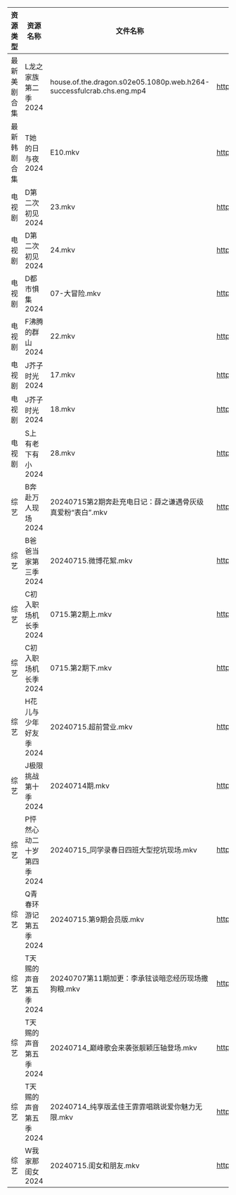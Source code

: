 | 资源类型   | 资源名称            | 文件名称                                                                 | 分享链接                                 | 更新时间                |
| ------ | --------------- | -------------------------------------------------------------------- | ------------------------------------ | ------------------- |
| 最新美剧合集 | L龙之家族第二季2024    | house.of.the.dragon.s02e05.1080p.web.h264-successfulcrab.chs.eng.mp4 | https://www.alipan.com/s/DyvLf3chM2K | 2024-07-15 12:11:27 |
| 最新韩剧合集 | T她的日与夜2024      | E10.mkv                                                              | https://www.alipan.com/s/nnyTdgGkMzK | 2024-07-15 00:11:15 |
| 电视剧    | D第二次初见2024      | 23.mkv                                                               | https://www.alipan.com/s/ipbLPf4BECc | 2024-07-15 19:05:14 |
| 电视剧    | D第二次初见2024      | 24.mkv                                                               | https://www.alipan.com/s/ipbLPf4BECc | 2024-07-15 19:05:14 |
| 电视剧    | D都市惧集2024       | 07-大冒险.mkv                                                           | https://www.alipan.com/s/3h7mz7XVT7D | 2024-07-15 12:06:10 |
| 电视剧    | F沸腾的群山2024      | 22.mkv                                                               | https://www.alipan.com/s/oytBTjjyRmF | 2024-07-15 12:06:19 |
| 电视剧    | J芥子时光2024       | 17.mkv                                                               | https://www.alipan.com/s/QSNxVcHJ6jZ | 2024-07-15 14:06:24 |
| 电视剧    | J芥子时光2024       | 18.mkv                                                               | https://www.alipan.com/s/QSNxVcHJ6jZ | 2024-07-15 14:06:24 |
| 电视剧    | S上有老下有小2024     | 28.mkv                                                               | https://www.alipan.com/s/GAgAoekUHew | 2024-07-15 00:07:11 |
| 综艺     | B奔赴万人现场2024     | 20240715第2期奔赴充电日记：薛之谦遇骨灰级真爱粉“表白”.mkv                                 | https://www.alipan.com/s/4u7m3VMcqux | 2024-07-15 14:08:31 |
| 综艺     | B爸爸当家第三季2024    | 20240715.微博花絮.mkv                                                    | https://www.alipan.com/s/CZcWZGAe35k | 2024-07-15 14:08:37 |
| 综艺     | C初入职场机长季2024    | 0715.第2期上.mkv                                                        | https://www.alipan.com/s/a9hmC3o2B18 | 2024-07-15 14:08:48 |
| 综艺     | C初入职场机长季2024    | 0715.第2期下.mkv                                                        | https://www.alipan.com/s/a9hmC3o2B18 | 2024-07-15 14:08:48 |
| 综艺     | H花儿与少年好友季2024   | 20240715.超前营业.mkv                                                    | https://www.alipan.com/s/F192eKH9dMy | 2024-07-15 14:09:16 |
| 综艺     | J极限挑战第十季2024    | 20240714期.mkv                                                        | https://www.alipan.com/s/AVDbVKDwyT9 | 2024-07-15 00:08:56 |
| 综艺     | P怦然心动二十岁第四季2024 | 20240715_同学录春日四班大型挖坑现场.mkv                                           | https://www.alipan.com/s/ha4xzKnmVsm | 2024-07-15 14:09:43 |
| 综艺     | Q青春环游记第五季2024   | 20240715.第9期会员版.mkv                                                  | https://www.alipan.com/s/t3StjPH9G3k | 2024-07-15 14:09:48 |
| 综艺     | T天赐的声音第五季2024   | 20240707第11期加更：李承铉谈暗恋经历现场撒狗粮.mkv                                     | https://www.alipan.com/s/EULgZTroyjo | 2024-07-15 12:10:20 |
| 综艺     | T天赐的声音第五季2024   | 20240714_巅峰歌会来袭张靓颖压轴登场.mkv                                           | https://www.alipan.com/s/EULgZTroyjo | 2024-07-15 12:10:20 |
| 综艺     | T天赐的声音第五季2024   | 20240714_纯享版孟佳王霏霏唱跳说爱你魅力无限.mkv                                       | https://www.alipan.com/s/EULgZTroyjo | 2024-07-15 12:10:19 |
| 综艺     | W我家那闺女2024      | 20240715.闺女和朋友.mkv                                                   | https://www.alipan.com/s/6Zh3yAep1kC | 2024-07-15 14:10:09 |
